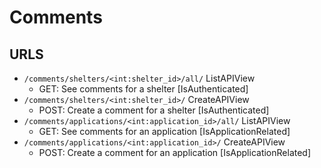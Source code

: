 # Comments
## URLS
- `/comments/shelters/<int:shelter_id>/all/` ListAPIView
    - GET: See comments for a shelter [IsAuthenticated]
- `/comments/shelters/<int:shelter_id>/` CreateAPIView
    - POST: Create a comment for a shelter [IsAuthenticated]
- `/comments/applications/<int:application_id>/all/` ListAPIView
    - GET: See comments for an application [IsApplicationRelated]
- `/comments/applications/<int:application_id>/` CreateAPIView
    - POST: Create a comment for an application [IsApplicationRelated]
